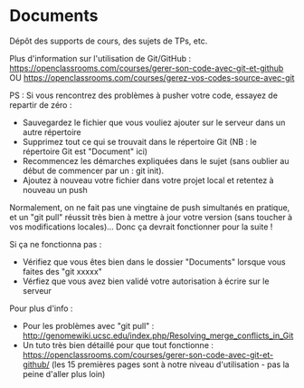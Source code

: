 # Documents
Dépôt des supports de cours, des sujets de TPs, etc.

Plus d'information sur l'utilisation de Git/GitHub :
https://openclassrooms.com/courses/gerer-son-code-avec-git-et-github 
OU
https://openclassrooms.com/courses/gerez-vos-codes-source-avec-git

PS : Si vous rencontrez des problèmes à pusher votre code, essayez de repartir de zéro :
- Sauvegardez le fichier que vous vouliez ajouter sur le serveur dans un autre répertoire
- Supprimez tout ce qui se trouvait dans le répertoire Git (NB : le répertoire Git est "Document" ici) 
- Recommencez les démarches expliquées dans le sujet (sans oublier au début de commencer par un : git init).
- Ajoutez à nouveau votre fichier dans votre projet local et retentez à nouveau un push

Normalement, on ne fait pas une vingtaine de push simultanés en pratique, et un "git pull" réussit très bien à mettre à jour votre version (sans toucher à vos modifications locales)... Donc ça devrait fonctionner pour la suite !

Si ça ne fonctionna pas :
- Vérifiez que vous êtes bien dans le dossier "Documents" lorsque vous faites des "git xxxxx"
- Vérfiez que vous avez bien validé votre autorisation à écrire sur le serveur 

Pour plus d'info :
- Pour les problèmes avec "git pull" : http://genomewiki.ucsc.edu/index.php/Resolving_merge_conflicts_in_Git 
- Un tuto très bien détaillé pour que tout fonctionne : https://openclassrooms.com/courses/gerer-son-code-avec-git-et-github/ (les 15 premières pages sont à notre niveau d'utilisation - pas la peine d'aller plus loin)
